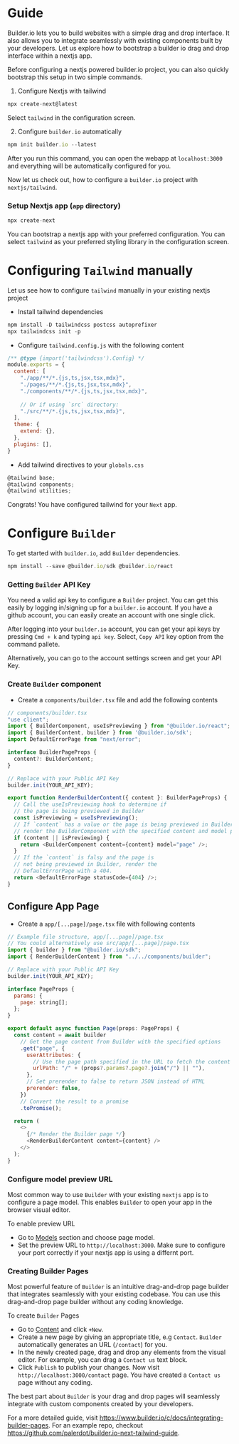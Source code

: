 # Guide

Builder.io lets you to build websites with a simple drag and drop interface. It also allows you to integrate seamlessly with existing components  built by your developers. Let us explore how to bootstrap a builder io drag and drop interface within a nextjs app.


Before configuring a nextjs powered builder.io project, you can also quickly bootstrap this setup in two simple commands.

1. Configure Nextjs with tailwind

```javascript
npx create-next@latest
```

Select `tailwind` in the configuration screen.

2. Configure `builder.io` automatically

```javascript
npm init builder.io --latest
```

After you run this command, you can open the webapp at `localhost:3000` and everything will be automatically configured for you. 

Now let us check out, how to configure a `builder.io` project with `nextjs/tailwind`.

### Setup Nextjs app (`app` directory)

```javascript
npx create-next
```

You can bootstrap a nextjs app with your preferred configuration. You can select `tailwind` as your preferred styling library in the configuration screen.

# Configuring `Tailwind` manually

Let us see how to configure `tailwind` manually in your existing nextjs project

- Install tailwind dependencies

```javascript
npm install -D tailwindcss postcss autoprefixer
npx tailwindcss init -p
```

- Configure `tailwind.config.js` with the following content

```javascript
/** @type {import('tailwindcss').Config} */
module.exports = {
  content: [
    "./app/**/*.{js,ts,jsx,tsx,mdx}",
    "./pages/**/*.{js,ts,jsx,tsx,mdx}",
    "./components/**/*.{js,ts,jsx,tsx,mdx}",
 
    // Or if using `src` directory:
    "./src/**/*.{js,ts,jsx,tsx,mdx}",
  ],
  theme: {
    extend: {},
  },
  plugins: [],
}
```

- Add tailwind directives to your `globals.css`

```javascript
@tailwind base;
@tailwind components;
@tailwind utilities;
```

Congrats! You have configured tailwind for your `Next` app.


# Configure `Builder`

To get started with `builder.io`, add `Builder` dependencies.

```javascript
npm install --save @builder.io/sdk @builder.io/react
```

### Getting `Builder` API Key

You need a valid api key to configure a `Builder` project. You can get this easily by logging in/signing up for a `builder.io` account. If you have a github account, you can easily create an account with one single click. 

After logging into your `builder.io` account, you can get your api keys by pressing `Cmd + k` and typing `api key`. Select, `Copy API` key option from the command pallete.

Alternatively, you can go to the account settings screen and get your API Key.

### Create `Builder` component

- Create a `components/builder.tsx` file and add the following contents

```javascript
// components/builder.tsx
"use client";
import { BuilderComponent, useIsPreviewing } from "@builder.io/react"; 
import { BuilderContent, builder } from '@builder.io/sdk';
import DefaultErrorPage from "next/error";

interface BuilderPageProps { 
  content?: BuilderContent;
}

// Replace with your Public API Key
builder.init(YOUR_API_KEY);

export function RenderBuilderContent({ content }: BuilderPageProps) { 
  // Call the useIsPreviewing hook to determine if 
  // the page is being previewed in Builder
  const isPreviewing = useIsPreviewing(); 
  // If `content` has a value or the page is being previewed in Builder,
  // render the BuilderComponent with the specified content and model props.
  if (content || isPreviewing) {
    return <BuilderComponent content={content} model="page" />;
  }
  // If the `content` is falsy and the page is 
  // not being previewed in Builder, render the 
  // DefaultErrorPage with a 404.
  return <DefaultErrorPage statusCode={404} />; 
}
```

## Configure App Page

- Create a `app/[...page]/page.tsx` file with following contents

```javascript
// Example file structure, app/[...page]/page.tsx
// You could alternatively use src/app/[...page]/page.tsx
import { builder } from "@builder.io/sdk";
import { RenderBuilderContent } from "../../components/builder";

// Replace with your Public API Key
builder.init(YOUR_API_KEY);

interface PageProps {
  params: {
    page: string[];
  };
}

export default async function Page(props: PageProps) {
  const content = await builder
    // Get the page content from Builder with the specified options
    .get("page", {
      userAttributes: {
        // Use the page path specified in the URL to fetch the content
        urlPath: "/" + (props?.params?.page?.join("/") || ""),
      },
      // Set prerender to false to return JSON instead of HTML
      prerender: false,
    })
    // Convert the result to a promise
    .toPromise();

  return (
    <>
      {/* Render the Builder page */}
      <RenderBuilderContent content={content} />
    </>
  );
}
```


### Configure model preview URL

Most common way to use `Builder` with your existing `nextjs` app is to configure a page model. This enables `Builder` to open your app in the browser visual editor.

To enable preview URL

- Go to [Models](https://builder.io/models) section and choose page model.
- Set the preview URL to `http://localhost:3000`. Make sure to configure your port correctly if your nextjs app is using a differnt port.

### Creating Builder Pages

Most powerful feature of `Builder` is an intuitive drag-and-drop page builder that integrates seamlessly with your existing codebase. You can use this drag-and-drop page builder without any coding knowledge.

To create `Builder` Pages
- Go to [Content](https://builder.io/content) and click `+New`. 
- Create a new page by giving an appropriate title, e.g `Contact`. `Builder` automatically generates an URL (`/contact`) for you.
- In the newly created page, drag and drop any elements from the visual editor. For example, you can drag a `Contact us` text block.
- Click `Publish` to publish your changes. Now visit `http://localhost:3000/contact` page. You have created a `Contact us` page without any coding.

The best part about `Builder` is your drag and drop pages will seamlessly integrate with custom components created by your developers. 

For a more detailed guide, visit https://www.builder.io/c/docs/integrating-builder-pages. For an example repo, checkout https://github.com/palerdot/builder.io-next-tailwind-guide.
